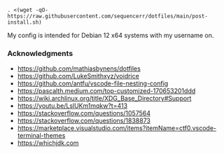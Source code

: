 `. <(wget -qO- https://raw.githubusercontent.com/sequencerr/dotfiles/main/post-install.sh)`

My config is intended for Debian 12 x64 systems with my username on.

### Acknowledgments

- https://github.com/mathiasbynens/dotfiles
- https://github.com/LukeSmithxyz/voidrice
- https://github.com/antfu/vscode-file-nesting-config
- https://pascalth.medium.com/top-customized-170653201ddd
- https://wiki.archlinux.org/title/XDG_Base_Directory#Support
- https://youtu.be/LslUKm1mqkw?t=413
- https://stackoverflow.com/questions/1057564
- https://stackoverflow.com/questions/1838873
- https://marketplace.visualstudio.com/items?itemName=ctf0.vscode-terminal-themes
- https://whichjdk.com
